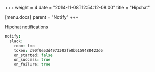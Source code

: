 +++
weight = 4
date = "2014-11-08T12:54:12-08:00"
title = "Hipchat"

[menu.docs]
parent = "Notify"
+++

Hipchat notifications

```coffeescript
notify:
  slack:
    room: foo
    token: c90f0e53d4973302fe0b6159488423d6
    on_started: false
    on_success: true
    on_failure: true
```
